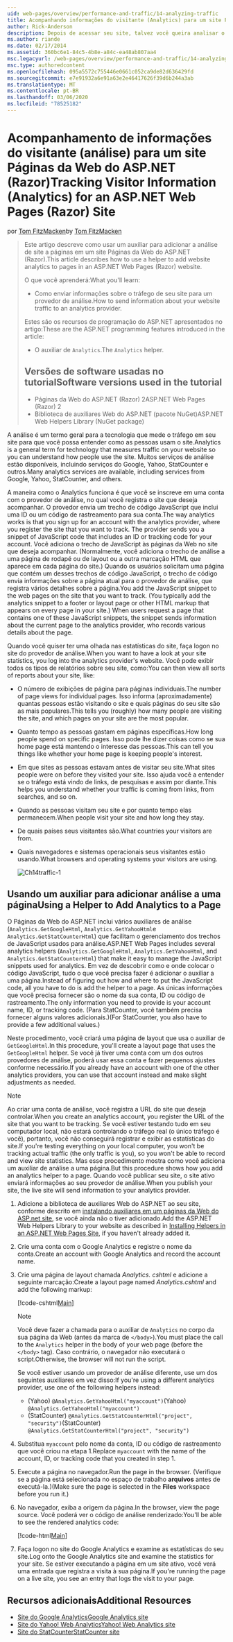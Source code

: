 ```yaml
---
uid: web-pages/overview/performance-and-traffic/14-analyzing-traffic
title: Acompanhando informações do visitante (Analytics) para um site Páginas da Web do ASP.NET (Razor) | Microsoft Docs
author: Rick-Anderson
description: Depois de acessar seu site, talvez você queira analisar o tráfego do site.
ms.author: riande
ms.date: 02/17/2014
ms.assetid: 360bc6e1-84c5-4b8e-a84c-ea48ab807aa4
msc.legacyurl: /web-pages/overview/performance-and-traffic/14-analyzing-traffic
msc.type: authoredcontent
ms.openlocfilehash: 095a5572c755446e0661c052ca9de82d636429fd
ms.sourcegitcommit: e7e91932a6e91a63e2e46417626f39d6b244a3ab
ms.translationtype: MT
ms.contentlocale: pt-BR
ms.lasthandoff: 03/06/2020
ms.locfileid: "78525182"
---
```

# <a name="tracking-visitor-information-analytics-for-an-aspnet-web-pages-razor-site"></a><span data-ttu-id="3786c-103">Acompanhamento de informações do visitante (análise) para um site Páginas da Web do ASP.NET (Razor)</span><span class="sxs-lookup"><span data-stu-id="3786c-103">Tracking Visitor Information (Analytics) for an ASP.NET Web Pages (Razor) Site</span></span>

<span data-ttu-id="3786c-104">por [Tom FitzMacken](https://github.com/tfitzmac)</span><span class="sxs-lookup"><span data-stu-id="3786c-104">by [Tom FitzMacken](https://github.com/tfitzmac)</span></span>

> <span data-ttu-id="3786c-105">Este artigo descreve como usar um auxiliar para adicionar a análise de site a páginas em um site Páginas da Web do ASP.NET (Razor).</span><span class="sxs-lookup"><span data-stu-id="3786c-105">This article describes how to use a helper to add website analytics to pages in an ASP.NET Web Pages (Razor) website.</span></span>
> 
> <span data-ttu-id="3786c-106">O que você aprenderá:</span><span class="sxs-lookup"><span data-stu-id="3786c-106">What you'll learn:</span></span>
> 
> - <span data-ttu-id="3786c-107">Como enviar informações sobre o tráfego de seu site para um provedor de análise.</span><span class="sxs-lookup"><span data-stu-id="3786c-107">How to send information about your website traffic to an analytics provider.</span></span>
> 
> <span data-ttu-id="3786c-108">Estes são os recursos de programação do ASP.NET apresentados no artigo:</span><span class="sxs-lookup"><span data-stu-id="3786c-108">These are the ASP.NET programming features introduced in the article:</span></span>
> 
> - <span data-ttu-id="3786c-109">O auxiliar de `Analytics`.</span><span class="sxs-lookup"><span data-stu-id="3786c-109">The `Analytics` helper.</span></span>
>   
> 
> ## <a name="software-versions-used-in-the-tutorial"></a><span data-ttu-id="3786c-110">Versões de software usadas no tutorial</span><span class="sxs-lookup"><span data-stu-id="3786c-110">Software versions used in the tutorial</span></span>
> 
> 
> - <span data-ttu-id="3786c-111">Páginas da Web do ASP.NET (Razor) 2</span><span class="sxs-lookup"><span data-stu-id="3786c-111">ASP.NET Web Pages (Razor) 2</span></span>
> - <span data-ttu-id="3786c-112">Biblioteca de auxiliares Web do ASP.NET (pacote NuGet)</span><span class="sxs-lookup"><span data-stu-id="3786c-112">ASP.NET Web Helpers Library (NuGet package)</span></span>

<span data-ttu-id="3786c-113">A análise é um termo geral para a tecnologia que mede o tráfego em seu site para que você possa entender como as pessoas usam o site.</span><span class="sxs-lookup"><span data-stu-id="3786c-113">Analytics is a general term for technology that measures traffic on your website so you can understand how people use the site.</span></span> <span data-ttu-id="3786c-114">Muitos serviços de análise estão disponíveis, incluindo serviços do Google, Yahoo, StatCounter e outros.</span><span class="sxs-lookup"><span data-stu-id="3786c-114">Many analytics services are available, including services from Google, Yahoo, StatCounter, and others.</span></span>

<span data-ttu-id="3786c-115">A maneira como o Analytics funciona é que você se inscreve em uma conta com o provedor de análise, no qual você registra o site que deseja acompanhar. O provedor envia um trecho de código JavaScript que inclui uma ID ou um código de rastreamento para sua conta.</span><span class="sxs-lookup"><span data-stu-id="3786c-115">The way analytics works is that you sign up for an account with the analytics provider, where you register the site that you want to track. The provider sends you a snippet of JavaScript code that includes an ID or tracking code for your account.</span></span> <span data-ttu-id="3786c-116">Você adiciona o trecho de JavaScript às páginas da Web no site que deseja acompanhar. (Normalmente, você adiciona o trecho de análise a uma página de rodapé ou de layout ou a outra marcação HTML que aparece em cada página do site.) Quando os usuários solicitam uma página que contém um desses trechos de código JavaScript, o trecho de código envia informações sobre a página atual para o provedor de análise, que registra vários detalhes sobre a página.</span><span class="sxs-lookup"><span data-stu-id="3786c-116">You add the JavaScript snippet to the web pages on the site that you want to track. (You typically add the analytics snippet to a footer or layout page or other HTML markup that appears on every page in your site.) When users request a page that contains one of these JavaScript snippets, the snippet sends information about the current page to the analytics provider, who records various details about the page.</span></span>

<span data-ttu-id="3786c-117">Quando você quiser ter uma olhada nas estatísticas do site, faça logon no site do provedor de análise.</span><span class="sxs-lookup"><span data-stu-id="3786c-117">When you want to have a look at your site statistics, you log into the analytics provider's website.</span></span> <span data-ttu-id="3786c-118">Você pode exibir todos os tipos de relatórios sobre seu site, como:</span><span class="sxs-lookup"><span data-stu-id="3786c-118">You can then view all sorts of reports about your site, like:</span></span>

- <span data-ttu-id="3786c-119">O número de exibições de página para páginas individuais.</span><span class="sxs-lookup"><span data-stu-id="3786c-119">The number of page views for individual pages.</span></span> <span data-ttu-id="3786c-120">Isso informa (aproximadamente) quantas pessoas estão visitando o site e quais páginas do seu site são as mais populares.</span><span class="sxs-lookup"><span data-stu-id="3786c-120">This tells you (roughly) how many people are visiting the site, and which pages on your site are the most popular.</span></span>
- <span data-ttu-id="3786c-121">Quanto tempo as pessoas gastam em páginas específicas.</span><span class="sxs-lookup"><span data-stu-id="3786c-121">How long people spend on specific pages.</span></span> <span data-ttu-id="3786c-122">Isso pode lhe dizer coisas como se sua home page está mantendo o interesse das pessoas.</span><span class="sxs-lookup"><span data-stu-id="3786c-122">This can tell you things like whether your home page is keeping people's interest.</span></span>
- <span data-ttu-id="3786c-123">Em que sites as pessoas estavam antes de visitar seu site.</span><span class="sxs-lookup"><span data-stu-id="3786c-123">What sites people were on before they visited your site.</span></span> <span data-ttu-id="3786c-124">Isso ajuda você a entender se o tráfego está vindo de links, de pesquisas e assim por diante.</span><span class="sxs-lookup"><span data-stu-id="3786c-124">This helps you understand whether your traffic is coming from links, from searches, and so on.</span></span>
- <span data-ttu-id="3786c-125">Quando as pessoas visitam seu site e por quanto tempo elas permanecem.</span><span class="sxs-lookup"><span data-stu-id="3786c-125">When people visit your site and how long they stay.</span></span>
- <span data-ttu-id="3786c-126">De quais países seus visitantes são.</span><span class="sxs-lookup"><span data-stu-id="3786c-126">What countries your visitors are from.</span></span>
- <span data-ttu-id="3786c-127">Quais navegadores e sistemas operacionais seus visitantes estão usando.</span><span class="sxs-lookup"><span data-stu-id="3786c-127">What browsers and operating systems your visitors are using.</span></span>

    ![Ch14traffic-1](14-analyzing-traffic/_static/image1.jpg)

## <a name="using-a-helper-to-add-analytics-to-a-page"></a><span data-ttu-id="3786c-129">Usando um auxiliar para adicionar análise a uma página</span><span class="sxs-lookup"><span data-stu-id="3786c-129">Using a Helper to Add Analytics to a Page</span></span>

<span data-ttu-id="3786c-130">O Páginas da Web do ASP.NET inclui vários auxiliares de análise (`Analytics.GetGoogleHtml`, `Analytics.GetYahooHtml`e `Analytics.GetStatCounterHtml`) que facilitam o gerenciamento dos trechos de JavaScript usados para análise.</span><span class="sxs-lookup"><span data-stu-id="3786c-130">ASP.NET Web Pages includes several analytics helpers (`Analytics.GetGoogleHtml`, `Analytics.GetYahooHtml`, and `Analytics.GetStatCounterHtml`) that make it easy to manage the JavaScript snippets used for analytics.</span></span> <span data-ttu-id="3786c-131">Em vez de descobrir como e onde colocar o código JavaScript, tudo o que você precisa fazer é adicionar o auxiliar a uma página.</span><span class="sxs-lookup"><span data-stu-id="3786c-131">Instead of figuring out how and where to put the JavaScript code, all you have to do is add the helper to a page.</span></span> <span data-ttu-id="3786c-132">As únicas informações que você precisa fornecer são o nome da sua conta, ID ou código de rastreamento.</span><span class="sxs-lookup"><span data-stu-id="3786c-132">The only information you need to provide is your account name, ID, or tracking code.</span></span> <span data-ttu-id="3786c-133">(Para StatCounter, você também precisa fornecer alguns valores adicionais.)</span><span class="sxs-lookup"><span data-stu-id="3786c-133">(For StatCounter, you also have to provide a few additional values.)</span></span>

<span data-ttu-id="3786c-134">Neste procedimento, você criará uma página de layout que usa o auxiliar de `GetGoogleHtml`.</span><span class="sxs-lookup"><span data-stu-id="3786c-134">In this procedure, you'll create a layout page that uses the `GetGoogleHtml` helper.</span></span> <span data-ttu-id="3786c-135">Se você já tiver uma conta com um dos outros provedores de análise, poderá usar essa conta e fazer pequenos ajustes conforme necessário.</span><span class="sxs-lookup"><span data-stu-id="3786c-135">If you already have an account with one of the other analytics providers, you can use that account instead and make slight adjustments as needed.</span></span>

> [!NOTE]
> <span data-ttu-id="3786c-136">Ao criar uma conta de análise, você registra a URL do site que deseja controlar.</span><span class="sxs-lookup"><span data-stu-id="3786c-136">When you create an analytics account, you register the URL of the site that you want to be tracking.</span></span> <span data-ttu-id="3786c-137">Se você estiver testando tudo em seu computador local, não estará controlando o tráfego real (o único tráfego é você), portanto, você não conseguirá registrar e exibir as estatísticas do site.</span><span class="sxs-lookup"><span data-stu-id="3786c-137">If you're testing everything on your local computer, you won't be tracking actual traffic (the only traffic is you), so you won't be able to record and view site statistics.</span></span> <span data-ttu-id="3786c-138">Mas esse procedimento mostra como você adiciona um auxiliar de análise a uma página.</span><span class="sxs-lookup"><span data-stu-id="3786c-138">But this procedure shows how you add an analytics helper to a page.</span></span> <span data-ttu-id="3786c-139">Quando você publicar seu site, o site ativo enviará informações ao seu provedor de análise.</span><span class="sxs-lookup"><span data-stu-id="3786c-139">When you publish your site, the live site will send information to your analytics provider.</span></span>

1. <span data-ttu-id="3786c-140">Adicione a biblioteca de auxiliares Web do ASP.NET ao seu site, conforme descrito em [instalando auxiliares em um páginas da Web do ASP.net site](https://go.microsoft.com/fwlink/?LinkId=252372), se você ainda não o tiver adicionado.</span><span class="sxs-lookup"><span data-stu-id="3786c-140">Add the ASP.NET Web Helpers Library to your website as described in [Installing Helpers in an ASP.NET Web Pages Site](https://go.microsoft.com/fwlink/?LinkId=252372), if you haven't already added it.</span></span>
2. <span data-ttu-id="3786c-141">Crie uma conta com o Google Analytics e registre o nome da conta.</span><span class="sxs-lookup"><span data-stu-id="3786c-141">Create an account with Google Analytics and record the account name.</span></span>
3. <span data-ttu-id="3786c-142">Crie uma página de layout chamada *Analytics. cshtml* e adicione a seguinte marcação:</span><span class="sxs-lookup"><span data-stu-id="3786c-142">Create a layout page named *Analytics.cshtml* and add the following markup:</span></span>

    [!code-cshtml[Main](14-analyzing-traffic/samples/sample1.cshtml)]

    > [!NOTE]
    > <span data-ttu-id="3786c-143">Você deve fazer a chamada para o auxiliar de `Analytics` no corpo da sua página da Web (antes da marca de `</body>`).</span><span class="sxs-lookup"><span data-stu-id="3786c-143">You must place the call to the `Analytics` helper in the body of your web page (before the `</body>` tag).</span></span> <span data-ttu-id="3786c-144">Caso contrário, o navegador não executará o script.</span><span class="sxs-lookup"><span data-stu-id="3786c-144">Otherwise, the browser will not run the script.</span></span>

    <span data-ttu-id="3786c-145">Se você estiver usando um provedor de análise diferente, use um dos seguintes auxiliares em vez disso:</span><span class="sxs-lookup"><span data-stu-id="3786c-145">If you're using a different analytics provider, use one of the following helpers instead:</span></span>

    - <span data-ttu-id="3786c-146">(Yahoo) `@Analytics.GetYahooHtml("myaccount")`</span><span class="sxs-lookup"><span data-stu-id="3786c-146">(Yahoo) `@Analytics.GetYahooHtml("myaccount")`</span></span>
    - <span data-ttu-id="3786c-147">(StatCounter) `@Analytics.GetStatCounterHtml("project", "security")`</span><span class="sxs-lookup"><span data-stu-id="3786c-147">(StatCounter) `@Analytics.GetStatCounterHtml("project", "security")`</span></span>
4. <span data-ttu-id="3786c-148">Substitua `myaccount` pelo nome da conta, ID ou código de rastreamento que você criou na etapa 1.</span><span class="sxs-lookup"><span data-stu-id="3786c-148">Replace `myaccount` with the name of the account, ID, or tracking code that you created in step 1.</span></span>
5. <span data-ttu-id="3786c-149">Execute a página no navegador.</span><span class="sxs-lookup"><span data-stu-id="3786c-149">Run the page in the browser.</span></span> <span data-ttu-id="3786c-150">(Verifique se a página está selecionada no espaço de trabalho **arquivos** antes de executá-la.)</span><span class="sxs-lookup"><span data-stu-id="3786c-150">(Make sure the page is selected in the **Files** workspace before you run it.)</span></span>
6. <span data-ttu-id="3786c-151">No navegador, exiba a origem da página.</span><span class="sxs-lookup"><span data-stu-id="3786c-151">In the browser, view the page source.</span></span> <span data-ttu-id="3786c-152">Você poderá ver o código de análise renderizado:</span><span class="sxs-lookup"><span data-stu-id="3786c-152">You'll be able to see the rendered analytics code:</span></span>

    [!code-html[Main](14-analyzing-traffic/samples/sample2.html)]
7. <span data-ttu-id="3786c-153">Faça logon no site do Google Analytics e examine as estatísticas do seu site.</span><span class="sxs-lookup"><span data-stu-id="3786c-153">Log onto the Google Analytics site and examine the statistics for your site.</span></span> <span data-ttu-id="3786c-154">Se estiver executando a página em um site ativo, você verá uma entrada que registra a visita à sua página.</span><span class="sxs-lookup"><span data-stu-id="3786c-154">If you're running the page on a live site, you see an entry that logs the visit to your page.</span></span>

<a id="Additional_Resources"></a>
## <a name="additional-resources"></a><span data-ttu-id="3786c-155">Recursos adicionais</span><span class="sxs-lookup"><span data-stu-id="3786c-155">Additional Resources</span></span>

- [<span data-ttu-id="3786c-156">Site do Google Analytics</span><span class="sxs-lookup"><span data-stu-id="3786c-156">Google Analytics site</span></span>](https://www.google.com/analytics/)
- [<span data-ttu-id="3786c-157">Site do Yahoo! Web Analytics</span><span class="sxs-lookup"><span data-stu-id="3786c-157">Yahoo! Web Analytics site</span></span>](http://help.yahoo.com/l/us/yahoo/ywa/)
- [<span data-ttu-id="3786c-158">Site do StatCounter</span><span class="sxs-lookup"><span data-stu-id="3786c-158">StatCounter site</span></span>](http://statcounter.com/)
